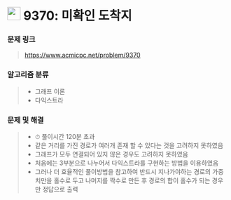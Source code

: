 # <img src="https://d2gd6pc034wcta.cloudfront.net/tier/14.svg" width="30">  9370: 미확인 도착지

### 문제 링크

> https://www.acmicpc.net/problem/9370



### 알고리즘 분류

>- 그래프 이론
>- 다익스트라



### 문제 및 해결

>- ⏱ 풀이시간 120분 초과
>- 같은 거리를 가진 경로가 여러개 존재 할 수 있다는 것을 고려하지 못하였음
>- 그래프가 모두 연결되어 있지 않은 경우도 고려하지 못하였음
>- 처음에는 3부분으로 나누어서 다익스트라를 구현하는 방법을 이용하였음 
>- 그러나 더 효율적인 풀이방법을 참고하여 반드시 지나가야하는 경로의 가중치만을 홀수로 두고 나머지를 짝수로 만든 후 경로의 합이 홀수가 되는 경우만 정답으로 출력
